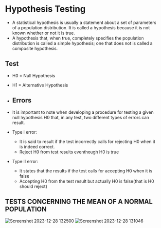 # Hypothesis Testing

-  A statistical hypothesis is usually a statement about a set of parameters of a population  distribution. It is called a hypothesis because it is not known whether or not it is true.
-   A hypothesis that, when true, completely specifies the population distribution is called a simple hypothesis; one that does not is called a composite hypothesis.

## Test
- H0 = Null Hypothesis
- H1 = Alternative Hypothesis
  
- ## Errors
- It is important to note when developing a procedure for testing a given null hypothesis H0 that, in any test, two different types of errors can result.
- Type I error:
   - It is said to result if the test incorrectly calls for rejecting H0 when it is indeed correct.
   - Reject H0 from test results eventhough H0 is true
- Type II error:
   - It states that the results if the test calls for accepting H0 when it is false
   - Accepting H0 from the test result but actually H0 is false(that is H0 should reject)
 
## TESTS CONCERNING THE MEAN OF A NORMAL POPULATION
![Screenshot 2023-12-28 132500](https://github.com/Selvam-DG/Statistics_-and_R_programming/assets/98681717/b2231b41-1800-481a-bb0e-d40a6351c810)
![Screenshot 2023-12-28 131046](https://github.com/Selvam-DG/Statistics_-and_R_programming/assets/98681717/415b29c0-e982-4215-aab2-f48316b073e7)
